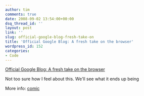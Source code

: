 ```yaml
---
author: tim
comments: true
date: 2008-09-02 13:54:00+00:00
dsq_thread_id: ''
layout: post
link: ''
slug: official-google-blog-fresh-take-on
title: 'Official Google Blog: A fresh take on the browser'
wordpress_id: 152
categories:
- Code
---
```


[Official Google Blog: A fresh take on the
browser](http://googleblog.blogspot.com/2008/09/fresh-take-on-browser.html)  
  
Not too sure how I feel about this. We'll see what it ends up being  
  
More info:
[comic](http://www.google.com/googlebooks/chrome/index.html)